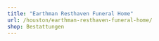 ```yaml
---
title: "Earthman Resthaven Funeral Home"
url: /houston/earthman-resthaven-funeral-home/
shop: Bestattungen
---
```

